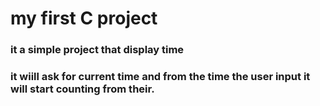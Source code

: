 # my first C project 
### it a simple project that display time 
### it wiill ask for current time and from the time the user input it will start counting from their.
